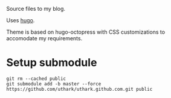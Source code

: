 Source files to my blog.

Uses [hugo](https://gohugo.io).

Theme is based on hugo-octopress with CSS customizations to accomodate my requirements.

# Setup submodule

```
git rm --cached public
git submodule add -b master --force  https://github.com/uthark/uthark.github.com.git public
```
